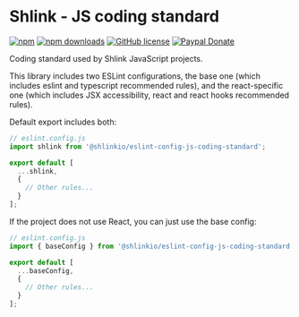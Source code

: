 # Shlink - JS coding standard

[![npm](https://img.shields.io/npm/v/@shlinkio/eslint-config-js-coding-standard?style=flat-square)](https://www.npmjs.com/package/@shlinkio/eslint-config-js-coding-standard)
[![npm downloads](https://img.shields.io/npm/dt/@shlinkio/eslint-config-js-coding-standard?style=flat-square)](https://www.npmjs.com/package/@shlinkio/eslint-config-js-coding-standard)
[![GitHub license](https://img.shields.io/github/license/shlinkio/js-coding-standard.svg?style=flat-square)](https://github.com/shlinkio/js-coding-standard/blob/master/LICENSE)
[![Paypal Donate](https://img.shields.io/badge/Donate-paypal-blue.svg?style=flat-square&logo=paypal&colorA=cccccc)](https://acel.me/donate)

Coding standard used by Shlink JavaScript projects.

This library includes two ESLint configurations, the base one (which includes eslint and typescript recommended rules), and the react-specific one (which includes JSX accessibility, react and react hooks recommended rules).

Default export includes both:

```js
// eslint.config.js
import shlink from '@shlinkio/eslint-config-js-coding-standard';

export default [
  ...shlink,
  {
    // Other rules...
  }
];
```

If the project does not use React, you can just use the base config:

```js
// eslint.config.js
import { baseConfig } from '@shlinkio/eslint-config-js-coding-standard';

export default [
  ...baseConfig,
  {
    // Other rules...
  }
];
```
